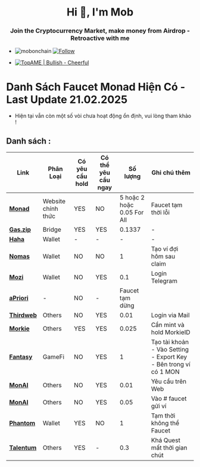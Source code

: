  <h1 align="center">Hi 👋, I'm Mob</h1>
<h3 align="center">Join the Cryptocurrency Market, make money from Airdrop - Retroactive with me</h3>

- <p align="left"> <img src="https://komarev.com/ghpvc/?username=mobonchain&label=Profile%20views&color=0e75b6&style=flat" alt="mobonchain" /> <a href="https://github.com/mobonchain"> <img src="https://img.shields.io/github/followers/mobonchain?label=Follow&style=social" alt="Follow" /> </a> </p>

- [![TopAME | Bullish - Cheerful](https://img.shields.io/badge/TopAME%20|%20Bullish-Cheerful-blue?logo=telegram&style=flat)](https://t.me/xTopAME)

# Danh Sách Faucet Monad Hiện Có - Last Update 21.02.2025
  - Hiện tại vẫn còn một số vòi chưa hoạt động ổn định, vui lòng tham khảo !

## Danh sách :

| **Link** | **Phân Loại** | **Có yêu cầu hold** | **Có thể yêu cầu ngay** | **Số lượng** | **Ghi chú thêm** |
|----------|---------------|--------------------|-------------------------------|--------------|------------------|
| **[Monad](https://testnet.monad.xyz/)** | Website chính thức | YES | NO | 5 hoặc 2 hoặc 0.05 For All | Faucet tạm thời lỗi |
| **[Gas.zip](https://www.gas.zip/faucet/monad)** | Bridge | YES | YES | 0.1337 | - |
| **[Haha](https://www.haha.me/dashboard/home)** | Wallet | - | - | - | - |
| **[Nomas](https://t.me/nomas_wallet_bot/myapp?startapp=1702385498)** | Wallet | NO | NO | 1 | Tạo ví đợi hôm sau claim |
| **[Mozi](https://app.mozi.finance/)** | Wallet | NO | YES | 0.1 | Login Telegram |
| **[aPriori](https://stake.apr.io/faucet)** | - | NO | - | Faucet tạm dừng | 
| **[Thirdweb](http://thirdweb.com/monad-testnet)** | Others | NO | YES | 0.01 | Login via Mail |
| **[Morkie](https://faucet.morkie.xyz/monad)** | Others | YES | YES | 0.025 | Cần mint và hold MorkieID |
| **[Fantasy](https://monad.fantasy.top?ref=551TO6AW)** | GameFi | NO | YES | 1 | Tạo tài khoản - Vào Setting - Export Key - Bên trong ví có 1 MON |
| **[MonAI](https://www.monai.gg/faucet)** | Others | NO | YES | 0.01 | Yêu cầu trên Web |
| **[MonAI](https://discord.gg/JkB6fkqv)** | Others | NO | YES | 0.05 | Vào # faucet gửi ví | 
| **[Phantom](https://www.phantom.com/chains/monad#module-faucet)** | Wallet | YES | NO | 1 | Tạm thời không thể Faucet |
| **[Talentum](https://monad.talentum.id/quests)** | Others | YES | - | 0.3 | Khá Quest mất thời gian chút |







